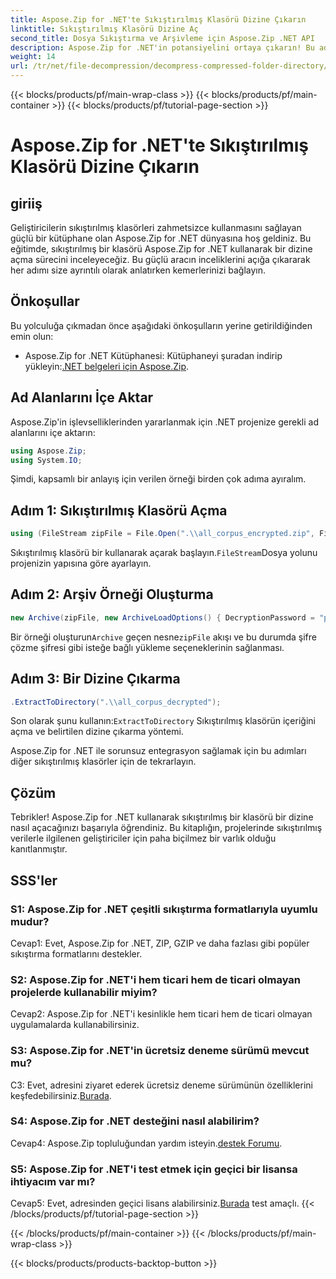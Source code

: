 ```yaml
---
title: Aspose.Zip for .NET'te Sıkıştırılmış Klasörü Dizine Çıkarın
linktitle: Sıkıştırılmış Klasörü Dizine Aç
second_title: Dosya Sıkıştırma ve Arşivleme için Aspose.Zip .NET API
description: Aspose.Zip for .NET'in potansiyelini ortaya çıkarın! Bu adım adım kılavuzla klasörlerin sıkıştırmasını zahmetsizce nasıl açacağınızı öğrenin. Sorunsuz sıkıştırma ve çıkarma dünyasına dalın.
weight: 14
url: /tr/net/file-decompression/decompress-compressed-folder-directory/
---
```


{{< blocks/products/pf/main-wrap-class >}}
{{< blocks/products/pf/main-container >}}
{{< blocks/products/pf/tutorial-page-section >}}

# Aspose.Zip for .NET'te Sıkıştırılmış Klasörü Dizine Çıkarın

## giriiş

Geliştiricilerin sıkıştırılmış klasörleri zahmetsizce kullanmasını sağlayan güçlü bir kütüphane olan Aspose.Zip for .NET dünyasına hoş geldiniz. Bu eğitimde, sıkıştırılmış bir klasörü Aspose.Zip for .NET kullanarak bir dizine açma sürecini inceleyeceğiz. Bu güçlü aracın inceliklerini açığa çıkararak her adımı size ayrıntılı olarak anlatırken kemerlerinizi bağlayın.

## Önkoşullar

Bu yolculuğa çıkmadan önce aşağıdaki önkoşulların yerine getirildiğinden emin olun:

-  Aspose.Zip for .NET Kütüphanesi: Kütüphaneyi şuradan indirip yükleyin:[.NET belgeleri için Aspose.Zip](https://reference.aspose.com/zip/net/).

## Ad Alanlarını İçe Aktar

Aspose.Zip'in işlevselliklerinden yararlanmak için .NET projenize gerekli ad alanlarını içe aktarın:

```csharp
using Aspose.Zip;
using System.IO;
```

Şimdi, kapsamlı bir anlayış için verilen örneği birden çok adıma ayıralım.

## Adım 1: Sıkıştırılmış Klasörü Açma

```csharp
using (FileStream zipFile = File.Open(".\\all_corpus_encrypted.zip", FileMode.Open))
```

 Sıkıştırılmış klasörü bir kullanarak açarak başlayın.`FileStream`Dosya yolunu projenizin yapısına göre ayarlayın.

## Adım 2: Arşiv Örneği Oluşturma

```csharp
new Archive(zipFile, new ArchiveLoadOptions() { DecryptionPassword = "p@s$" })
```

 Bir örneği oluşturun`Archive` geçen nesne`zipFile` akışı ve bu durumda şifre çözme şifresi gibi isteğe bağlı yükleme seçeneklerinin sağlanması.

## Adım 3: Bir Dizine Çıkarma

```csharp
.ExtractToDirectory(".\\all_corpus_decrypted");
```

 Son olarak şunu kullanın:`ExtractToDirectory` Sıkıştırılmış klasörün içeriğini açma ve belirtilen dizine çıkarma yöntemi.

Aspose.Zip for .NET ile sorunsuz entegrasyon sağlamak için bu adımları diğer sıkıştırılmış klasörler için de tekrarlayın.

## Çözüm

Tebrikler! Aspose.Zip for .NET kullanarak sıkıştırılmış bir klasörü bir dizine nasıl açacağınızı başarıyla öğrendiniz. Bu kitaplığın, projelerinde sıkıştırılmış verilerle ilgilenen geliştiriciler için paha biçilmez bir varlık olduğu kanıtlanmıştır.

## SSS'ler

### S1: Aspose.Zip for .NET çeşitli sıkıştırma formatlarıyla uyumlu mudur?

Cevap1: Evet, Aspose.Zip for .NET, ZIP, GZIP ve daha fazlası gibi popüler sıkıştırma formatlarını destekler.

### S2: Aspose.Zip for .NET'i hem ticari hem de ticari olmayan projelerde kullanabilir miyim?

Cevap2: Aspose.Zip for .NET'i kesinlikle hem ticari hem de ticari olmayan uygulamalarda kullanabilirsiniz.

### S3: Aspose.Zip for .NET'in ücretsiz deneme sürümü mevcut mu?

 C3: Evet, adresini ziyaret ederek ücretsiz deneme sürümünün özelliklerini keşfedebilirsiniz.[Burada](https://releases.aspose.com/).

### S4: Aspose.Zip for .NET desteğini nasıl alabilirim?

 Cevap4: Aspose.Zip topluluğundan yardım isteyin.[destek Forumu](https://forum.aspose.com/c/zip/37).

### S5: Aspose.Zip for .NET'i test etmek için geçici bir lisansa ihtiyacım var mı?

 Cevap5: Evet, adresinden geçici lisans alabilirsiniz.[Burada](https://purchase.aspose.com/temporary-license/) test amaçlı.
{{< /blocks/products/pf/tutorial-page-section >}}

{{< /blocks/products/pf/main-container >}}
{{< /blocks/products/pf/main-wrap-class >}}

{{< blocks/products/products-backtop-button >}}
